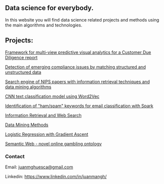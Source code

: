 ## Data science for everybody.

In this website you will find data science related projects and methods using the main algorithms and technologies.


## Projects:

[Framework for multi-view predictive visual analytics for a Customer Due Diligence report](https://github.com/juanmangh/framework-multiview-predictive-visual-analytics)

[Detection of emerging compliance issues by matching structured and unstructured data](https://github.com/juanmangh/Seminar-Data-Mining)

[Search engine of NIPS papers with information retrieval techniques and data mining algorithms](https://github.com/juanmangh/WebInformationRetrievalProjectNIPS)

[CNN text classification model using Word2Vec](https://github.com/juanmangh/CNN-text-classification-with-Word2Vec)

[Identification of "ham/spam" keywords for email classification with Spark](https://github.com/juanmangh/Email-Classification-NLP-Spark)

[Information Retrieval and Web Search](https://github.com/juanmangh/Information-retrieval-Web-search)

[Data Mining Methods](https://github.com/juanmangh/Data-mining-methods)

[Logistic Regression with Gradient Ascent](https://github.com/juanmangh/Logistic-regression)

[Semantic Web - novel online gambling ontology](https://github.com/juanmangh/Semantic-Web-RDF)








### Contact
Email: juanmghuesca@gmail.com

Linkedin: https://www.linkedin.com/in/juanmangh/
